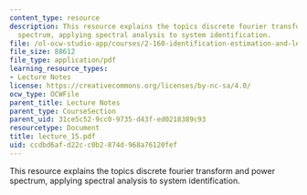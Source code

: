 ```yaml
---
content_type: resource
description: This resource explains the topics discrete fourier transform and power
  spectrum, applying spectral analysis to system identification.
file: /ol-ocw-studio-app/courses/2-160-identification-estimation-and-learning-spring-2006/ccdbd6afd22cc0b2874d968a76120fef_lecture_15.pdf
file_size: 88612
file_type: application/pdf
learning_resource_types:
- Lecture Notes
license: https://creativecommons.org/licenses/by-nc-sa/4.0/
ocw_type: OCWFile
parent_title: Lecture Notes
parent_type: CourseSection
parent_uid: 31ce5c52-9cc0-9735-d43f-ed0218389c93
resourcetype: Document
title: lecture_15.pdf
uid: ccdbd6af-d22c-c0b2-874d-968a76120fef
---
```

This resource explains the topics discrete fourier transform and power spectrum, applying spectral analysis to system identification.